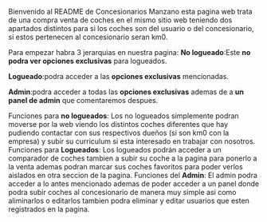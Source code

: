 Bienvenido al README de Concesionarios Manzano esta pagina web trata de una compra venta de coches en el mismo sitio web teniendo dos apartados 
distintos para si los coches son del usuario o del concesionario, si estos pertenecen al concesionario seran km0.


Para empezar habra 3 jerarquias en nuestra pagina:
**No logueado**:Este **no podra ver opciones exclusivas** para logueados.

**Logueado**:podra acceder a las **opciones exclusivas** mencionadas.

**Admin**:podra acceder a todas las **opciones exclusivas** ademas de a **un panel de admin** que comentaremos despues.


Funciones para **no logueados**:
Los no logueados simplemente podran moverse por la web viendo los distintos coches diferentes que hay pudiendo contactar con sus respectivos dueños (si
son km0 con la empresa) y subir su curriculum si esta interesado en trabajar con nosotros.
Funciones para **Logueados**:
Los logueados podrán acceder a un comparador de coches tambien a subir su coche a la pagina para ponerlo a la venta ademas podran marcar sus coches favoritos para 
poder verlos aislados en otra seccion de la pagina.
Funciones del **Admin**:
El admin podra acceder a lo antes mencionado ademas de poder acceder a un panel donde podra subir coches al concesionario de manera muy simple asi como aliminarlos o editarlos
tambien podra eliminar y editar usuarios que esten registrados en la pagina.
